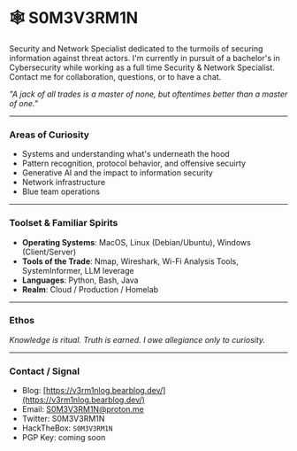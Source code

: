 # 🕸️ S0M3V3RM1N

Security and Network Specialist dedicated to the turmoils of securing information against threat actors. I'm currently in pursuit of a bachelor's in Cybersecurity while working as a full time Security & Network Specialist. Contact me for collaboration, questions, or to have a chat. 

*"A jack of all trades is a master of none, but oftentimes better than a master of one."*

---

### Areas of Curiosity
- Systems and understanding what's underneath the hood
- Pattern recognition, protocol behavior, and offensive secuirty
- Generative AI and the impact to information security
- Network infrastructure
- Blue team operations

---

### Toolset & Familiar Spirits
- **Operating Systems**:  MacOS, Linux (Debian/Ubuntu), Windows (Client/Server)
- **Tools of the Trade**: Nmap, Wireshark, Wi-Fi Analysis Tools, SystemInformer, LLM leverage
- **Languages**: Python, Bash, Java
- **Realm**: Cloud / Production / Homelab

---

### Ethos
*Knowledge is ritual. Truth is earned. I owe allegiance only to curiosity.*

---

### Contact / Signal
- Blog: [https://v3rm1nlog.bearblog.dev/](https://v3rm1nlog.bearblog.dev/)
- Email: S0M3V3RM1N@proton.me
- Twitter: S0M3V3RM1N
- HackTheBox: `S0M3V3RM1N`
- PGP Key: coming soon

